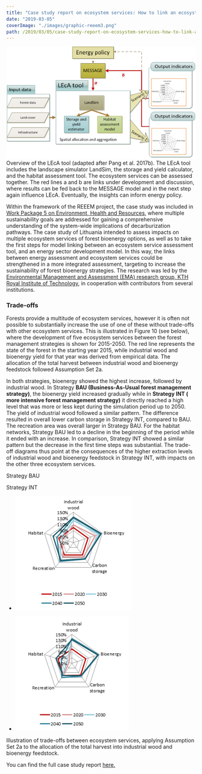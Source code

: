 ```yaml
---
title: "Case study report on ecosystem services: How to link an ecosystem service assessment tool and an energy sector development model?"
date: "2019-03-05"
coverImage: "./images/graphic-reeem3.png"
path: /2019/03/05/case-study-report-on-ecosystem-services-how-to-link-an-ecosystem-service-assessment-tool-and-an-energy-sector-development-model/
---
```


![Overview of the LEcA tool](./images/graphic-reeem3.png) Overview of the LEcA tool (adapted after Pang et al. 2017b). The LEcA tool includes the landscape simulator LandSim, the storage and yield calculator, and the habitat assessment tool. The ecosystem services can be assessed together. The red lines a and b are links under development and discussion, where results can be fed back to the MESSAGE model and in the next step again influence LEcA. Eventually, the insights can inform energy policy.

Within the framework of the REEEM project, the case study was included in [Work Package 5 on Environment, Health and Resources](/work-packages/), where multiple sustainability goals are addressed for gaining a comprehensive understanding of the system-wide implications of decarburization pathways. The case study of Lithuania intended to assess impacts on multiple ecosystem services of forest bioenergy options, as well as to take the first steps for model linking between an ecosystem service assessment tool, and an energy sector development model. In this way, the links between energy assessment and ecosystem services could be strengthened in a more integrated assessment, targeting to increase the sustainability of forest bioenergy strategies. The research was led by the [Environmental Management and Assessment (EMA) research group, KTH Royal Institute of Technology](https://www.kth.se/start/2.54128/tidigare-avdelningar/lwr/grupper/forskningsomraden/ema/research/forskning-research-1.53068?l=sv_SE_ER), in cooperation with contributors from several institutions.

### Trade-offs

Forests provide a multitude of ecosystem services, however it is often not possible to substantially increase the use of one of these without trade-offs with other ecosystem services. This is illustrated in Figure 10 (see below), where the development of five ecosystem services between the forest management strategies is shown for 2015-2050. The red line represents the state of the forest in the starting year 2015, while industrial wood and bioenergy yield for that year was derived from empirical data. The allocation of the total harvest between industrial wood and bioenergy feedstock followed Assumption Set 2a.

In both strategies, bioenergy showed the highest increase, followed by industrial wood. In Strategy **BAU (Business-As-Usual forest management strategy)**, the bioenergy yield increased gradually while in **Strategy INT ( more intensive forest management strategy)** it directly reached a high level that was more or less kept during the simulation period up to 2050. The yield of industrial wood followed a similar pattern. The difference resulted in overall lower carbon storage in Strategy INT, compared to BAU. The recreation area was overall larger in Strategy BAU. For the habitat networks, Strategy BAU led to a decline in the beginning of the period while it ended with an increase. In comparison, Strategy INT showed a similar pattern but the decrease in the first time steps was substantial. The trade-off diagrams thus point at the consequences of the higher extraction levels of industrial wood and bioenergy feedstock in Strategy INT, with impacts on the other three ecosystem services.

Strategy BAU

Strategy INT

- ![Illustration of trade-offs 1](./images/graphic-reeem1.png)
    
- ![Illustration of trade-offs 2](./images/graphic-reeem2-1.png)
    

Illustration of trade-offs between ecosystem services, applying Assumption Set 2a to the allocation of the total harvest into industrial wood and bioenergy feedstock.

You can find the full case study report [here.](../uploads/2018/12/5.4-Ecosystem-Services-case-study-report.pdf)
